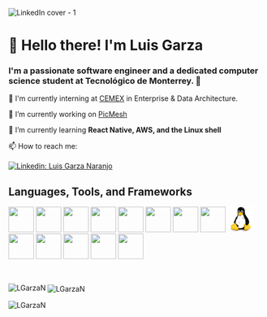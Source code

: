 ![LinkedIn cover - 1](https://github.com/LGarzaN/LGarzaN/assets/105826525/7654a063-2b4b-4d5b-8f7c-2a25f4a353c6)


# 👋 Hello there! I'm Luis Garza
### I'm a passionate software engineer and a dedicated computer science student at Tecnológico de Monterrey. 🚀 

💼 I'm currently interning at [CEMEX](https://www.cemex.com/) in Enterprise & Data Architecture.

🔭 I’m currently working on [PicMesh](https://github.com/LGarzaN/PicMesh)

🌱 I’m currently learning **React Native, AWS, and the Linux shell**

📫 How to reach me: <p align="left">
<a href="https://linkedin.com/in/luis-garza-naranjo-0b69a9251" target="blank"><img align="center" src="https://raw.githubusercontent.com/rahuldkjain/github-profile-readme-generator/master/src/images/icons/Social/linked-in-alt.svg" alt="Linkedin: Luis Garza Naranjo" height="30" width="59" /></a>
</p>


## Languages, Tools, and Frameworks
<p align="left">
  <img src="https://cdn.worldvectorlogo.com/logos/c.svg" width="50" height="50"/>
  <img src="https://cdn.worldvectorlogo.com/logos/python-5.svg" width="50" height="50"/>
  <img src="https://cdn.worldvectorlogo.com/logos/typescript.svg" width="50" height="50"/>
  <img src="https://cdn.worldvectorlogo.com/logos/react-2.svg" width="50" height="50"/>
  <img src="https://cdn.worldvectorlogo.com/logos/dot-net-core-7.svg" width="50" height="50"/>
  <img src="https://cdn.worldvectorlogo.com/logos/c--4.svg" width="50" height="50"/>
  <img src="https://cdn.worldvectorlogo.com/logos/logo-javascript.svg" width="50" height="50"/>
  <img src="https://cdn.worldvectorlogo.com/logos/nodejs-2.svg" width="50" height="50"/>
  <img src="https://raw.githubusercontent.com/devicons/devicon/master/icons/linux/linux-original.svg" alt="linux" width="50" height="50"/>
  <img src="https://cdn.worldvectorlogo.com/logos/debian-2.svg" width="50" height="50"/>
  <img src="https://cdn.worldvectorlogo.com/logos/mysql-logo.svg" width="50" height="50"/>
  <img src="https://cdn.worldvectorlogo.com/logos/html-1.svg" width="50" height="50"/>
  <img src="https://cdn.worldvectorlogo.com/logos/css-3.svg" width="50" height="50"/>
  <img src="https://cdn.worldvectorlogo.com/logos/postman.svg" width="50" height="50"/>
</p>

<br />




<p><img align="left" src="https://github-readme-stats.vercel.app/api/top-langs?username=LGarzaN&show_icons=true&locale=en&layout=compact&theme=dark" alt="LGarzaN" /></p>

<p>&nbsp;<img align="center" src="https://github-readme-stats.vercel.app/api?username=LGarzaN&show_icons=true&locale=en&theme=dark" alt="LGarzaN" /></p>

<p><img align="center" src="https://github-readme-streak-stats.herokuapp.com/?user=LGarzaN&theme=dark" alt="LGarzaN" /></p>



<!--
**LGarzaN/LGarzaN** is a ✨ _special_ ✨ repository because its `README.md` (this file) appears on your GitHub profile.

Here are some ideas to get you started:

- 🔭 I’m currently working on ...
- 🌱 I’m currently learning ...
- 👯 I’m looking to collaborate on ...
- 🤔 I’m looking for help with ...
- 💬 Ask me about ...
- 📫 How to reach me: ...
- 😄 Pronouns: ...
- ⚡ Fun fact: ...
-->
